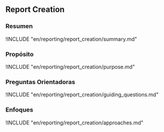 ## Report Creation

### Resumen

!INCLUDE "en/reporting/report_creation/summary.md"

### Propósito

!INCLUDE "en/reporting/report_creation/purpose.md"

### Preguntas Orientadoras

!INCLUDE "en/reporting/report_creation/guiding_questions.md"

### Enfoques

!INCLUDE "en/reporting/report_creation/approaches.md"
